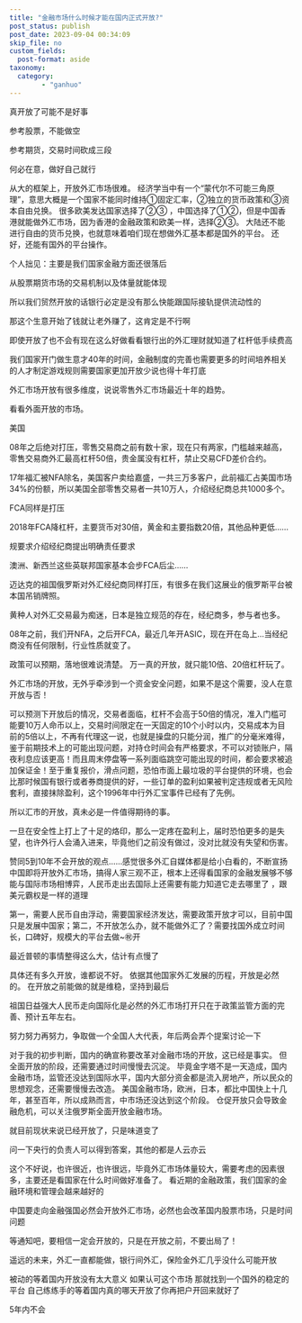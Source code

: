 ```yaml
---
title: "金融市场什么时候才能在国内正式开放?"
post_status: publish
post_date: 2023-09-04 00:34:09
skip_file: no
custom_fields: 
  post-format: aside
taxonomy:
  category:
        - "ganhuo"
---
```


真开放了可能不是好事

参考股票，不能做空

参考期货，交易时间砍成三段

何必在意，做好自己就行

从大的框架上，开放外汇市场很难。 经济学当中有一个“蒙代尔不可能三角原理”，意思大概是一个国家不能同时维持①固定汇率，②独立的货币政策和③资本自由兑换。 很多欧美发达国家选择了②③ ，中国选择了①②，但是中国香港就能做外汇市场，因为香港的金融政策和欧美一样，选择②③。 大陆还不能进行自由的货币兑换，也就意味着咱们现在想做外汇基本都是国外的平台。 还好，还能有国外的平台操作。

个人拙见：主要是我们国家金融方面还很落后

从股票期货市场的交易机制以及体量就能体现

所以我们贸然开放的话银行必定是没有那么快能跟国际接轨提供流动性的

那这个生意开始了钱就让老外赚了，这肯定是不行啊

即使开放了也不会有现在这么好做看看银行出的外汇理财就知道了杠杆低手续费高

我们国家开门做生意才40年的时间，金融制度的完善也需要更多的时间培养相关的人才制定游戏规则需要国家更加开放少说也得十年打底

外汇市场开放有很多维度，说说零售外汇市场最近十年的趋势。

看看外面开放的市场。

美国

08年之后绝对打压，零售交易商之前有数十家，现在只有两家，门槛越来越高，零售交易商外汇最高杠杆50倍，贵金属没有杠杆，禁止交易CFD差价合约。

17年福汇被NFA除名，美国客户卖给嘉盛，一共三万多客户，此前福汇占美国市场34%的份额，所以美国全部零售交易者一共10万人，介绍经纪商总共1000多个。

FCA同样是打压

2018年FCA降杠杆，主要货币对30倍，黄金和主要指数20倍，其他品种更低……

规要求介绍经纪商提出明确责任要求

澳洲、新西兰这些英联邦国家基本会步FCA后尘……

迈达克的祖国俄罗斯对外汇经纪商同样打压，有很多在我们这展业的俄罗斯平台被本国吊销牌照。

黄种人对外汇交易最为痴迷，日本是独立规范的存在，经纪商多，参与者也多。

08年之前，我们开NFA，之后开FCA，最近几年开ASIC，现在开在岛上…当经纪商没有任何限制，行业性质就变了。

政策可以预期，落地很难说清楚。 万一真的开放，就只能10倍、20倍杠杆玩了。

外汇市场的开放，无外乎牵涉到一个资金安全问题，如果不是这个需要，没人在意开放与否！

可以预测下开放后的情况，交易者面临，杠杆不会高于50倍的情况，准入门槛可能要10万人命币以上，交易时间限定在一天固定的10个小时以内，交易成本为目前的5倍以上，不再有代理这一说，也就是操盘的只能分润，推广的分毫米难得，鉴于前期技术上的可能出现问题，对持仓时间会有严格要求，不可以对锁账户，隔夜利息应该更高！而且周末停盘等一系列面临跳空可能出现的时间，都会要求被追加保证金！至于重复报价，滑点问题，恐怕市面上最垃圾的平台提供的环境，也会比那时候国有银行或者券商提供的好，一些订单的盈利如果被判定违规或者无风险套利，直接抹除盈利，这个1996年中行外汇宝事件已经有了先例。

所以汇市的开放，真未必是一件值得期待的事。

一旦在安全性上打上了十足的烙印，那么一定疼在盈利上，届时恐怕更多的是失望，也许外行人会涌入进来，毕竟他们之前没有做过，没对比就没有失望和伤害。

赞同5到10年不会开放的观点……感觉很多外汇自媒体都是给小白看的，不断宣扬中国即将开放外汇市场，搞得人家三观不正，根本上还得看国家的金融发展够不够能与国际市场相博弈，人民币走出去国际上还需要有能力知道它走去哪里了 ，跟美元霸权是一样的道理

第一，需要人民币自由浮动，需要国家经济发达，需要政策开放才可以，目前中国只是发展中国家；第二，不开放怎么办，就不能做外汇了？需要找国外成立时间长，口碑好，规模大的平台去做~㊗️开

最近普顿的事情整得这么大，估计有点慢了

具体还有多久开放，谁都说不好。 依据其他国家外汇发展的历程，开放是必然的。 在开放之前能做的就是维稳，坚持到最后

祖国日益强大人民币走向国际化是必然的外汇市场打开只在于政策监管方面的完善、预计五年左右。

努力努力再努力，争取做一个全国人大代表，年后两会弄个提案讨论一下

对于我的初步判断，国内的确宣称要改革对金融市场的开放，这已经是事实。 但全面开放的阶段，还需要通过时间慢慢去沉淀。 毕竟金字塔不是一天造成，国内金融市场，监管还没达到国际水平，国内大部分资金都是流入房地产，所以民众的思想观念，还需要慢慢去改造。 美国金融市场，欧洲，日本，都比中国快上十几年，甚至百年，所以成熟而言，中市场还没达到这个阶段。 仓促开放只会导致金融危机，可以关注俄罗斯全面开放金融市场。

就目前现状来说已经开放了，只是味道变了

问一下央行的负责人可以得到答案，其他的都是人云亦云

这个不好说，也许很近，也许很远，毕竟外汇市场体量较大，需要考虑的因素很多，主要还是看国家在什么时间做好准备了。 看近期的金融政策，我们国家的金融环境和管理会越来越好的

中国要走向金融强国必然会开放外汇市场，必然也会改革国内股票市场，只是时间问题

等通知吧，要相信一定会开放的，只是在开放之前，不要出局了！

遥远的未来，外汇一直都能做，银行间外汇，保险金外汇几乎没什么可能开放

被动的等着国内开放没有太大意义 如果认可这个市场 那就找到一个国外的稳定的平台 自己练练手的等着国内真的哪天开放了你再把户开回来就好了

5年内不会
